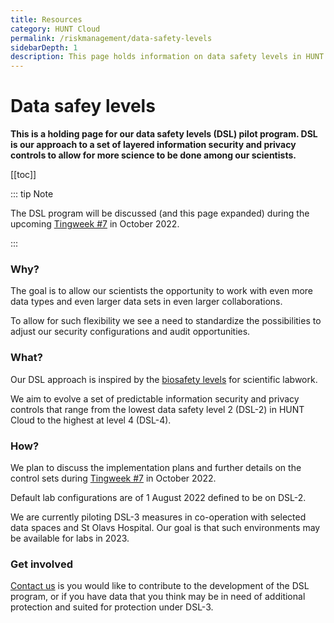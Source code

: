 ```yaml
---
title: Resources
category: HUNT Cloud
permalink: /riskmanagement/data-safety-levels
sidebarDepth: 1
description: This page holds information on data safety levels in HUNT Cloud.
---
```


# Data safey levels

**This is a holding page for our data safety levels (DSL) pilot program. DSL is our approach to a set of layered information security and privacy controls to allow for more science to be done among our scientists.**

[[toc]]

::: tip Note

The DSL program will be discussed (and this page expanded) during the upcoming [Tingweek #7](/tingweek/) in October 2022.

:::

### Why?

The goal is to allow our scientists the opportunity to work with even more data types and even larger data sets in even larger collaborations. 

To allow for such flexibility we see a need to standardize the possibilities to adjust our security configurations and audit opportunities.

### What?

Our DSL approach is inspired by the [biosafety levels](https://en.wikipedia.org/wiki/Biosafety_level) for scientific labwork. 

We aim to evolve a set of predictable information security and privacy controls that range from the lowest data safety level 2 (DSL-2) in HUNT Cloud to the highest at level 4 (DSL-4).

### How?

We plan to discuss the implementation plans and further details on the control sets during [Tingweek #7](/tingweek/) in October 2022. 

Default lab configurations are of 1 August 2022 defined to be on DSL-2.

We are currently piloting DSL-3 measures in co-operation with selected data spaces and St Olavs Hospital. Our goal is that such environments may be available for labs in 2023.

### Get involved

[Contact us](/contact) is you would like to contribute to the development of the DSL program, or if you have data that you think may be in need of additional protection and suited for protection under DSL-3. 


